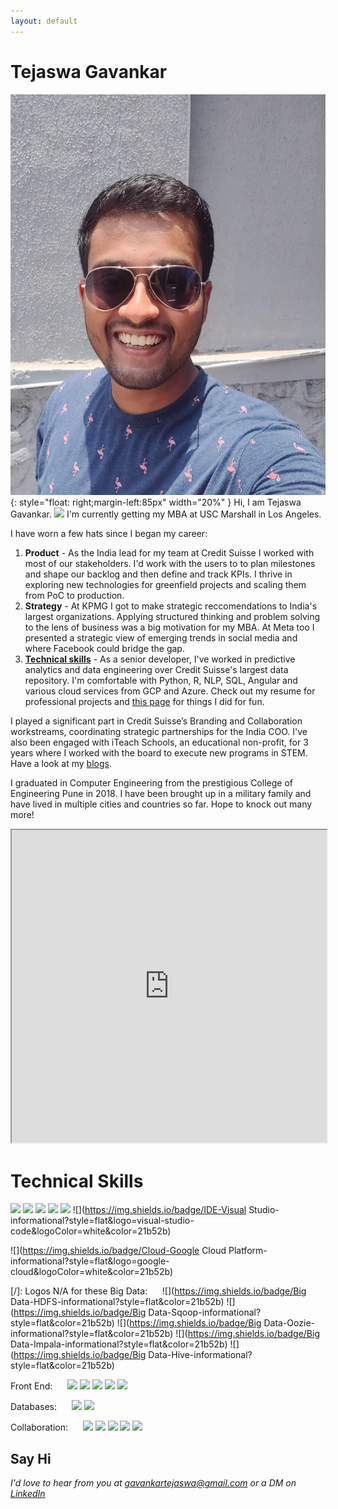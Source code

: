 ```yaml
---
layout: default
---
```

# Tejaswa Gavankar
![](images\tejaswa_casual.jpg){: style="float: right;margin-left:85px" width="20%" }
Hi, I am Tejaswa Gavankar. <img src="https://raw.githubusercontent.com/MartinHeinz/MartinHeinz/master/wave.gif" width="30px"> I'm currently getting my MBA at USC Marshall in Los Angeles.

I have worn a few hats since I began my career:
1. **Product** - As the India lead for my team at Credit Suisse I worked with most of our stakeholders. I'd work with the users to to plan milestones and shape our backlog and then define and track KPIs. I thrive in exploring new technologies for greenfield projects and scaling them from PoC to production.
2. **Strategy** - At KPMG I got to make strategic reccomendations to India's largest organizations. Applying structured thinking and problem solving to the lens of business was a big motivation for my MBA. At Meta too I presented a strategic view of emerging trends in social media and where Facebook could bridge the gap.
3. **[Technical skills]((#technical-skills))** - As a senior developer, I've worked in predictive analytics and data engineering over Credit Suisse's largest data repository. I'm comfortable with Python, R, NLP, SQL, Angular and various cloud services from GCP and Azure. Check out my resume for professional projects and [this page](/projects/) for things I did for fun.

I played a significant part in Credit Suisse’s Branding and Collaboration workstreams, coordinating strategic partnerships for the India COO. I've also been engaged with iTeach Schools, an educational non-profit, for 3 years where I worked with the board to execute new programs in STEM. Have a look at my [blogs](/blogs).

I graduated in Computer Engineering from the prestigious College of Engineering Pune in 2018. I have been brought up in a military family and have lived in multiple cities and countries so far. Hope to knock out many more!

<!-- Hi, I am Tejaswa Gavankar. <img src="https://raw.githubusercontent.com/MartinHeinz/MartinHeinz/master/wave.gif" width="30px"> I work in the technology division of Credit Suisse, a major global financial firm. 

With regard to [my professional skills](#technical-skills), I code in python, primarily for back end development in Big Data and Google cloud solutions. I'd say I fit the [*E-shape employee*](https://www.linkedin.com/pulse/which-letter-shaped-future-employees-leaders-esin-akay/) category as I am good at exploring new technologies for greenfield projects and scaling them from PoC to production.

I love working with people as much as I love technology. I have played a significant part in Credit Suisse India's Branding and Collaboration workstreams. I have organised the firm's partnerships with major events like [Pune Agile UnConference](https://www.linkedin.com/posts/tejaswa_pauc-pauc19-agile-activity-6569831173307109377-grCo) and Grace Hooper Celebration. I've also organised events that have reached over 5000 employees.

I graduated in Computer Engineering from the College of Engineering Pune in 2018. I have been brought up in a military family and have lived in multiple cities before moving out to college.

I'm always upto [something fun](/blogs) outside work. Over the last year I have been seriously engaged with [educational non-profits](/blogs/iteach1+2.html) and I also do some other [projects](/projects) to stay sharp. -->


<iframe src="https://drive.google.com/file/d/1gw6--o6ZjUeETdRIvnb-zdEZl8OdMm3u/preview" width="100%" height="500"></iframe>

# Technical Skills
<!-- ### Environment -->
![](https://img.shields.io/badge/OS-Linux-informational?style=flat&logo=linux&logoColor=white&color=21b52b)
![](https://img.shields.io/badge/OS-Windows-informational?style=flat&logo=windows&logoColor=white&color=21b52b)
![](https://img.shields.io/badge/Browser-Chrome-informational?style=flat&logo=google-chrome&logoColor=white&color=21b52b)
![](https://img.shields.io/badge/Code-Python-informational?style=flat&logo=python&logoColor=white&color=21b52b)
![](https://img.shields.io/badge/Code-Shell-informational?style=flat&color=21b52b)
![](https://img.shields.io/badge/IDE-Visual Studio-informational?style=flat&logo=visual-studio-code&logoColor=white&color=21b52b)

<!-- ### Cloud -->
![](https://img.shields.io/badge/Cloud-Google Cloud Platform-informational?style=flat&logo=google-cloud&logoColor=white&color=21b52b)

<!-- ### Big Data  -->
[/]: Logos N/A for these
Big Data:  &nbsp; &nbsp; &nbsp;![](https://img.shields.io/badge/Big Data-HDFS-informational?style=flat&color=21b52b)
![](https://img.shields.io/badge/Big Data-Sqoop-informational?style=flat&color=21b52b)
![](https://img.shields.io/badge/Big Data-Oozie-informational?style=flat&color=21b52b)
![](https://img.shields.io/badge/Big Data-Impala-informational?style=flat&color=21b52b)
![](https://img.shields.io/badge/Big Data-Hive-informational?style=flat&color=21b52b)

<!-- ### Front End -->
Front End:  &nbsp; &nbsp; &nbsp;![](https://img.shields.io/badge/UI-Flask-informational?style=flat&logo=flask&logoColor=white&color=21b52b)
![](https://img.shields.io/badge/UI-Angular-informational?style=flat&logo=angular&logoColor=white&color=21b52b)
![](https://img.shields.io/badge/UI-Bootstrap-informational?style=flat&logo=bootstrap&logoColor=white&color=21b52b)
![](https://img.shields.io/badge/UI-Markdown-informational?style=flat&logo=markdown&logoColor=white&color=21b52b)
![](https://img.shields.io/badge/UI-HTML5-informational?style=flat&logo=html5&logoColor=white&color=21b52b)

<!-- ### Databases -->
Databases:  &nbsp; &nbsp; &nbsp;![](https://img.shields.io/badge/DB-MySQL-informational?style=flat&logo=mysql&logoColor=white&color=21b52b)
![](https://img.shields.io/badge/DB-BigQuery-informational?style=flat&logoColor=white&color=21b52b)

<!-- ### Collaboration -->
Collaboration:  &nbsp; &nbsp; &nbsp;![](https://img.shields.io/badge/Collab-Jira-informational?style=flat&logo=jira&logoColor=white&color=21b52b)
![](https://img.shields.io/badge/Collab-Confluence-informational?style=flat&logo=confluence&logoColor=white&color=21b52b)
![](https://img.shields.io/badge/Collab-GitHub-informational?style=flat&logo=github&logoColor=white&color=21b52b)
![](https://img.shields.io/badge/Collab-BitBucket-informational?style=flat&logo=bitbucket&logoColor=white&color=21b52b)
![](https://img.shields.io/badge/Collab-Trello-informational?style=flat&logo=trello&logoColor=white&color=21b52b)


## Say Hi
*I'd love to hear from you at [gavankartejaswa@gmail.com](mailto:gavankartejaswa@gmail.com) or a DM on [LinkedIn](https://www.linkedin.com/in/tejaswa/)*


